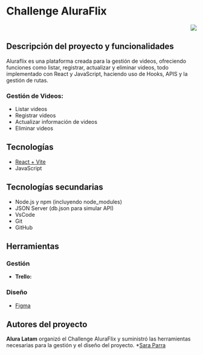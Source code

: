 

# Challenge AluraFlix
<p align="right">
   <img src="https://img.shields.io/badge/STATUS-%20COMPLETADO-green">
   </p>


## Descripción del proyecto y funcionalidades
Aluraflix es una plataforma creada para la gestión de videos, ofreciendo funciones como listar, registrar, actualizar y eliminar videos, todo implementado con React y JavaScript, haciendo uso de Hooks, APIS y la gestión de rutas.


### Gestión de Videos:
- Listar videos
- Registrar videos
- Actualizar información de videos
- Eliminar videos


## Tecnologías
* [React + Vite](https://vitejs.dev/guide/)
* JavaScript

## Tecnologías secundarias
* Node.js y npm (incluyendo node_modules)
* JSON Server (db.json para simular API)
* VsCode
* Git
* GitHub


## Herramientas
### Gestión
* **Trello:** 

### Diseño
* [Figma](https://www.figma.com/design/fq7mKIvvVXYylv8eti3hjm/New-AluraFlix---ESP?node-id=1-106&t=HWLfNcrrMRgRcBBC-0)

## Autores del proyecto
**Alura Latam** organizó el Challenge AluraFlix y suministró las herramientas necesarias para la gestión y el diseño del proyecto.
*[Sara Parra](https://github.com/SaraKarolayP)
